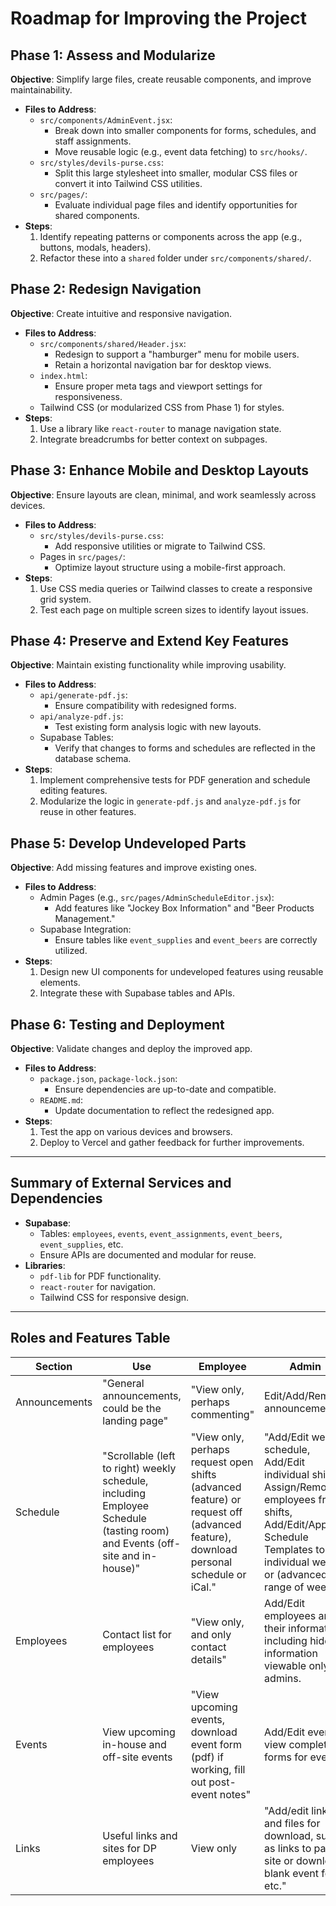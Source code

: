# Roadmap for Improving the Project

## Phase 1: Assess and Modularize
**Objective**: Simplify large files, create reusable components, and improve maintainability.
- **Files to Address**:
  - `src/components/AdminEvent.jsx`:
    - Break down into smaller components for forms, schedules, and staff assignments.
    - Move reusable logic (e.g., event data fetching) to `src/hooks/`.
  - `src/styles/devils-purse.css`:
    - Split this large stylesheet into smaller, modular CSS files or convert it into Tailwind CSS utilities.
  - `src/pages/`:
    - Evaluate individual page files and identify opportunities for shared components.
- **Steps**:
  1. Identify repeating patterns or components across the app (e.g., buttons, modals, headers).
  2. Refactor these into a `shared` folder under `src/components/shared/`.

## Phase 2: Redesign Navigation
**Objective**: Create intuitive and responsive navigation.
- **Files to Address**:
  - `src/components/shared/Header.jsx`:
    - Redesign to support a "hamburger" menu for mobile users.
    - Retain a horizontal navigation bar for desktop views.
  - `index.html`:
    - Ensure proper meta tags and viewport settings for responsiveness.
  - Tailwind CSS (or modularized CSS from Phase 1) for styles.
- **Steps**:
  1. Use a library like `react-router` to manage navigation state.
  2. Integrate breadcrumbs for better context on subpages.

## Phase 3: Enhance Mobile and Desktop Layouts
**Objective**: Ensure layouts are clean, minimal, and work seamlessly across devices.
- **Files to Address**:
  - `src/styles/devils-purse.css`:
    - Add responsive utilities or migrate to Tailwind CSS.
  - Pages in `src/pages/`:
    - Optimize layout structure using a mobile-first approach.
- **Steps**:
  1. Use CSS media queries or Tailwind classes to create a responsive grid system.
  2. Test each page on multiple screen sizes to identify layout issues.

## Phase 4: Preserve and Extend Key Features
**Objective**: Maintain existing functionality while improving usability.
- **Files to Address**:
  - `api/generate-pdf.js`:
    - Ensure compatibility with redesigned forms.
  - `api/analyze-pdf.js`:
    - Test existing form analysis logic with new layouts.
  - Supabase Tables:
    - Verify that changes to forms and schedules are reflected in the database schema.
- **Steps**:
  1. Implement comprehensive tests for PDF generation and schedule editing features.
  2. Modularize the logic in `generate-pdf.js` and `analyze-pdf.js` for reuse in other features.

## Phase 5: Develop Undeveloped Parts
**Objective**: Add missing features and improve existing ones.
- **Files to Address**:
  - Admin Pages (e.g., `src/pages/AdminScheduleEditor.jsx`):
    - Add features like "Jockey Box Information" and "Beer Products Management."
  - Supabase Integration:
    - Ensure tables like `event_supplies` and `event_beers` are correctly utilized.
- **Steps**:
  1. Design new UI components for undeveloped features using reusable elements.
  2. Integrate these with Supabase tables and APIs.

## Phase 6: Testing and Deployment
**Objective**: Validate changes and deploy the improved app.
- **Files to Address**:
  - `package.json`, `package-lock.json`:
    - Ensure dependencies are up-to-date and compatible.
  - `README.md`:
    - Update documentation to reflect the redesigned app.
- **Steps**:
  1. Test the app on various devices and browsers.
  2. Deploy to Vercel and gather feedback for further improvements.

---

## Summary of External Services and Dependencies
- **Supabase**:
  - Tables: `employees`, `events`, `event_assignments`, `event_beers`, `event_supplies`, etc.
  - Ensure APIs are documented and modular for reuse.
- **Libraries**:
  - `pdf-lib` for PDF functionality.
  - `react-router` for navigation.
  - Tailwind CSS for responsive design.

---

## Roles and Features Table

| Section       | Use                                                                                   | Employee                                                                                     | Admin                                                                                         | Notes                                                                                                                                                                    |
|---------------|---------------------------------------------------------------------------------------|---------------------------------------------------------------------------------------------|----------------------------------------------------------------------------------------------|--------------------------------------------------------------------------------------------------------------------------------------------------------------------------|
| Announcements | "General announcements, could be the landing page"                                   | "View only, perhaps commenting"                                                             | Edit/Add/Remove announcements                                                                |                                                                                                                                                                          |
| Schedule      | "Scrollable (left to right) weekly schedule, including Employee Schedule (tasting room) and Events (off-site and in-house)" | "View only, perhaps request open shifts (advanced feature) or request off (advanced feature), download personal schedule or iCal." | "Add/Edit weekly schedule, Add/Edit individual shifts, Assign/Remove employees from shifts, Add/Edit/Apply Schedule Templates to individual weeks or (advanced) a range of weeks." | Events view also on this calendar, but are edited elsewhere. Much of this is already in place and working in AdminSchedule Editor so could possibly be reused when redoing this portion. |
| Employees     | Contact list for employees                                                           | "View only, and only contact details"                                                       | Add/Edit employees and their information, including hidden information viewable only by admins. |                                                                                                                                                                          |
| Events        | View upcoming in-house and off-site events                                           | "View upcoming events, download event form (pdf) if working, fill out post-event notes"      | Add/Edit events, view completed forms for events.                                             | PDF template is already created and fills perfectly in AdminEvents.jsx. Would likely be reused.                                                                          |
| Links         | Useful links and sites for DP employees                                              | View only                                                                                    | "Add/edit links and files for download, such as links to payroll site or download blank event form, etc." |                                                                                                                                                                          |